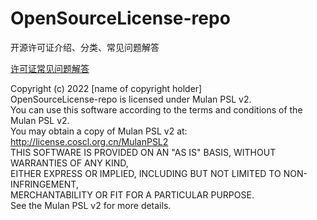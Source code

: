 # OpenSourceLicense-repo
开源许可证介绍、分类、常见问题解答

[许可证常见问题解答](open-source-license-fqa.md)


Copyright (c)  2022  [name of copyright holder]   
OpenSourceLicense-repo is licensed under Mulan PSL v2.   
You can use this software according to the terms and conditions of the Mulan PSL v2.   
You may obtain a copy of Mulan PSL v2 at:   
         http://license.coscl.org.cn/MulanPSL2   
THIS SOFTWARE IS PROVIDED ON AN "AS IS" BASIS, WITHOUT WARRANTIES OF ANY KIND,   
EITHER EXPRESS OR IMPLIED, INCLUDING BUT NOT LIMITED TO NON-INFRINGEMENT,   
MERCHANTABILITY OR FIT FOR A PARTICULAR PURPOSE.   
See the Mulan PSL v2 for more details.   
